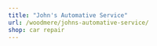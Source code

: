 ```yaml
---
title: "John's Automative Service"
url: /woodmere/johns-automative-service/
shop: car repair
---
```


